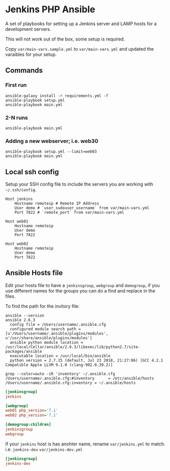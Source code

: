 # Jenkins PHP Ansible

A set of playbooks for setting up a Jenkins server and LAMP hosts for a development servers.

This will not work out of the box, some setup is required.

Copy `var/main-vars.sample.yml` to `var/main-vars.yml` and updated the varaibles for your setup.

## Commands

### First run

```shell
ansible-galaxy install -r requirements.yml -f
ansible-playbook setup.yml
ansible-playbook main.yml
```

### 2-N runs

```shell
ansible-playbook main.yml
```

### Adding a new webserver; i.e. web30

```shell
ansible-playbook setup.yml --limit=web03
ansible-playbook main.yml
```

## Local ssh config

Setup your SSH config file to include the servers you are working with `~/.ssh/config`.


```
Host jenkins
    Hostname remoteip # Remote IP Address
    User demo # `user_sudouser_username` from var/main-vars.yml
    Port 7822 # `remote_port` from var/main-vars.yml

Host web01
    Hostname remoteip
    User demo
    Port 7822

Host web02
    Hostname remoteip
    User demo
    Port 7822
```

## Ansible Hosts file

Edit your hosts file to have a `jenkinsgroup`, `webgroup` and `demogroup`, if you use different names for the groups you can do a find and replace in the files.

To find the path for the invitory file:

```shell
ansible --version
ansible 2.6.3
  config file = /Users/username/.ansible.cfg
  configured module search path = [u'/Users/username/.ansible/plugins/modules', u'/usr/share/ansible/plugins/modules']
  ansible python module location = /usr/local/Cellar/ansible/2.6.3/libexec/lib/python2.7/site-packages/ansible
  executable location = /usr/local/bin/ansible
  python version = 2.7.15 (default, Jul 23 2018, 21:27:06) [GCC 4.2.1 Compatible Apple LLVM 9.1.0 (clang-902.0.39.2)]

grep --color=auto -iR 'inventory' ~/.ansible.cfg
/Users/username/.ansible.cfg:#inventory      = /etc/ansible/hosts
/Users/username/.ansible.cfg:inventory = ~/.ansible/hosts
```

```ini
[jenkinsgroup] 
jenkins

[webgroup] 
web01 php_version='7.1'
web02 php_version='7.1'

[demogroup:children]
jenkinsgroup
webgroup
```

If your `jenkins` host is has anohter name, rename `var/jenkins.yml` to match. i.e. `jenkins-dev` `var/jenkins-dev.yml`

```ini
[jenkinsgroup] 
jenkins-dev
```

